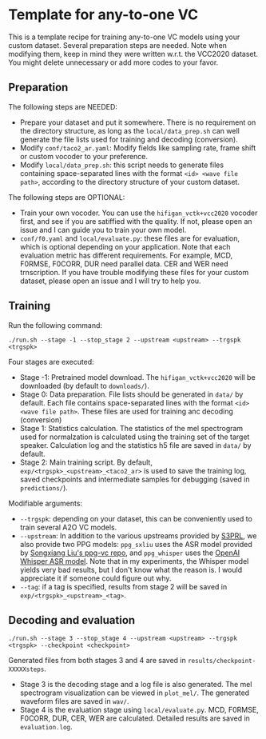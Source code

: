 # Template for any-to-one VC

This is a template recipe for training any-to-one VC models using your custom dataset. Several preparation steps are needed. Note when modifying them, keep in mind they were written w.r.t. the VCC2020 dataset. You might delete unnecessary or add more codes to your favor.

## Preparation

The following steps are NEEDED:

- Prepare your dataset and put it somewhere. There is no requirement on the directory structure, as long as the `local/data_prep.sh` can well generate the file lists used for training and decoding (conversion).
- Modify `conf/taco2_ar.yaml`: Modify fields like sampling rate, frame shift or custom vocoder to your preference.
- Modify `local/data_prep.sh`: this script needs to generate files containing space-separated lines with the format `<id> <wave file path>`, according to the directory structure of your custom dataset.

The following steps are OPTIONAL:

- Train your own vocoder. You can use the `hifigan_vctk+vcc2020` vocoder first, and see if you are satiffied with the quality. If not, please open an issue and I can guide you to train your own model. 
- `conf/f0.yaml` and `local/evaluate.py`: these files are for evaluation, which is optional depending on your application. Note that each evaluation metric has different requirements. For example, MCD, F0RMSE, F0CORR, DUR need parallel data. CER and WER need trnscription. If you have trouble modifying these files for your custom dataset, please open an issue and I will try to help you.

## Training

Run the following command:

```
./run.sh --stage -1 --stop_stage 2 --upstream <upstream> --trgspk <trgspk>
```

Four stages are executed:
- Stage -1: Pretrained model download. The `hifigan_vctk+vcc2020` will be downloaded (by default to `downloads/`).
- Stage 0: Data preparation. File lists should be generated in `data/` by default. Each file contains space-separated lines with the format `<id> <wave file path>`. These files are used for training anc decoding (conversion)
- Stage 1: Statistics calculation. The statistics of the mel spectrogram used for normalzation is calculated using the training set of the target speaker. Calculation log and the statistics h5 file are saved in `data/` by default.
- Stage 2: Main training script. By default, `exp/<trgspk>_<upstream>_<taco2_ar>` is used to save the training log, saved checkpoints and intermediate samples for debugging (saved in `predictions/`).

Modifiable arguments:
- `--trgspk`: depending on your dataset, this can be conveniently used to train several A2O VC models.
- `--upstream`: In addition to the various upstreams provided by [S3PRL](https://s3prl.github.io/s3prl/tutorial/upstream_collection.html), we also provide two PPG models: `ppg_sxliu` uses the ASR model provided by [Songxiang Liu's ppg-vc repo](https://github.com/liusongxiang/ppg-vc), and `ppg_whisper` uses the [OpenAI Whisper ASR model](https://github.com/openai/whisper). Note that in my experiments, the Whisper model yields very bad results, but I don't know what the reason is. I would appreciate it if someone could figure out why.
- `--tag`: if a tag is specified, results from stage 2 will be saved in `exp/<trgspk>_<upstream>_<tag>`.

## Decoding and evaluation
 
```
./run.sh --stage 3 --stop_stage 4 --upstream <upstream> --trgspk <trgspk> --checkpoint <checkpoint>
```

Generated files from both stages 3 and 4 are saved in `results/checkpoint-XXXXXsteps`.

- Stage 3 is the decoding stage and a log file is also generated. The mel spectrogram visualization can be viewed in `plot_mel/`. The generated waveform files are saved in `wav/`.
- Stage 4 is the evaluation stage using `local/evaluate.py`. MCD, F0RMSE, F0CORR, DUR, CER, WER are calculated. Detailed results are saved in `evaluation.log`.
